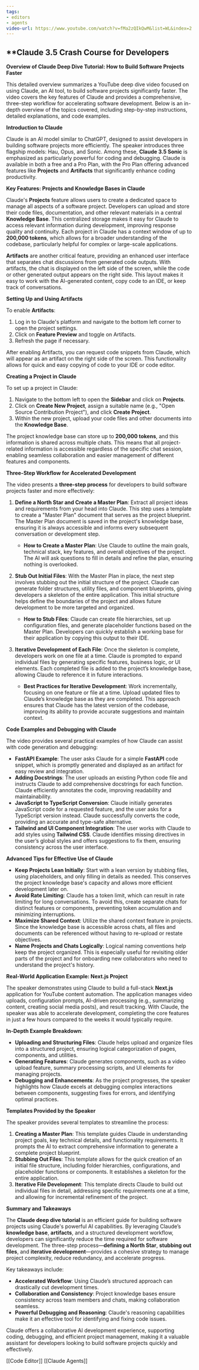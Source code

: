 ```yaml
---
tags:
- editors
- agents
video-url: https://www.youtube.com/watch?v=fMa2zQIkQwM&list=WL&index=2
---
```

## **Claude 3.5 Crash Course for Developers

**Overview of Claude Deep Dive Tutorial: How to Build Software Projects Faster**

This detailed overview summarizes a YouTube deep dive video focused on using Claude, an AI tool, to build software projects significantly faster. The video covers the key features of Claude and provides a comprehensive, three-step workflow for accelerating software development. Below is an in-depth overview of the topics covered, including step-by-step instructions, detailed explanations, and code examples.

**Introduction to Claude**

Claude is an AI model similar to ChatGPT, designed to assist developers in building software projects more efficiently. The speaker introduces three flagship models: Hau, Opus, and Sonic. Among these, **Claude 3.5 Sonic** is emphasized as particularly powerful for coding and debugging. Claude is available in both a free and a Pro Plan, with the Pro Plan offering advanced features like **Projects** and **Artifacts** that significantly enhance coding productivity.

**Key Features: Projects and Knowledge Bases in Claude**

Claude's **Projects** feature allows users to create a dedicated space to manage all aspects of a software project. Developers can upload and store their code files, documentation, and other relevant materials in a central **Knowledge Base**. This centralized storage makes it easy for Claude to access relevant information during development, improving response quality and continuity. Each project in Claude has a context window of up to **200,000 tokens**, which allows for a broader understanding of the codebase, particularly helpful for complex or large-scale applications.

**Artifacts** are another critical feature, providing an enhanced user interface that separates chat discussions from generated code outputs. With artifacts, the chat is displayed on the left side of the screen, while the code or other generated output appears on the right side. This layout makes it easy to work with the AI-generated content, copy code to an IDE, or keep track of conversations.

**Setting Up and Using Artifacts**

To enable **Artifacts**:

1. Log in to Claude's platform and navigate to the bottom left corner to open the project settings.
2. Click on **Feature Preview** and toggle on Artifacts.
3. Refresh the page if necessary.

After enabling Artifacts, you can request code snippets from Claude, which will appear as an artifact on the right side of the screen. This functionality allows for quick and easy copying of code to your IDE or code editor.

**Creating a Project in Claude**

To set up a project in Claude:

1. Navigate to the bottom left to open the **Sidebar** and click on **Projects**.
2. Click on **Create New Project**, assign a suitable name (e.g., "Open Source Contribution Project"), and click **Create Project**.
3. Within the new project, upload your code files and other documents into the **Knowledge Base**.

The project knowledge base can store up to **200,000 tokens**, and this information is shared across multiple chats. This means that all project-related information is accessible regardless of the specific chat session, enabling seamless collaboration and easier management of different features and components.

**Three-Step Workflow for Accelerated Development**

The video presents a **three-step process** for developers to build software projects faster and more effectively:

1. **Define a North Star and Create a Master Plan**: Extract all project ideas and requirements from your head into Claude. This step uses a template to create a "Master Plan" document that serves as the project blueprint. The Master Plan document is saved in the project's knowledge base, ensuring it is always accessible and informs every subsequent conversation or development step.

   - **How to Create a Master Plan**: Use Claude to outline the main goals, technical stack, key features, and overall objectives of the project. The AI will ask questions to fill in details and refine the plan, ensuring nothing is overlooked.

2. **Stub Out Initial Files**: With the Master Plan in place, the next step involves stubbing out the initial structure of the project. Claude can generate folder structures, utility files, and component blueprints, giving developers a skeleton of the entire application. This initial structure helps define the boundaries of the project and allows future development to be more targeted and organized.

   - **How to Stub Files**: Claude can create file hierarchies, set up configuration files, and generate placeholder functions based on the Master Plan. Developers can quickly establish a working base for their application by copying this output to their IDE.

3. **Iterative Development of Each File**: Once the skeleton is complete, developers work on one file at a time. Claude is prompted to expand individual files by generating specific features, business logic, or UI elements. Each completed file is added to the project’s knowledge base, allowing Claude to reference it in future interactions.

   - **Best Practices for Iterative Development**: Work incrementally, focusing on one feature or file at a time. Upload updated files to Claude’s knowledge base as they are completed. This approach ensures that Claude has the latest version of the codebase, improving its ability to provide accurate suggestions and maintain context.

**Code Examples and Debugging with Claude**

The video provides several practical examples of how Claude can assist with code generation and debugging:

- **FastAPI Example**: The user asks Claude for a simple **FastAPI** code snippet, which is promptly generated and displayed as an artifact for easy review and integration.
- **Adding Docstrings**: The user uploads an existing Python code file and instructs Claude to add comprehensive docstrings for each function. Claude efficiently annotates the code, improving readability and maintainability.
- **JavaScript to TypeScript Conversion**: Claude initially generates JavaScript code for a requested feature, and the user asks for a TypeScript version instead. Claude successfully converts the code, providing an accurate and type-safe alternative.
- **Tailwind and UI Component Integration**: The user works with Claude to add styles using **Tailwind CSS**. Claude identifies missing directives in the user’s global styles and offers suggestions to fix them, ensuring consistency across the user interface.

**Advanced Tips for Effective Use of Claude**

- **Keep Projects Lean Initially**: Start with a lean version by stubbing files, using placeholders, and only filling in details as needed. This conserves the project knowledge base's capacity and allows more efficient development later on.
- **Avoid Rate Limiting**: Claude has a token limit, which can result in rate limiting for long conversations. To avoid this, create separate chats for distinct features or components, preventing token accumulation and minimizing interruptions.
- **Maximize Shared Context**: Utilize the shared context feature in projects. Since the knowledge base is accessible across chats, all files and documents can be referenced without having to re-upload or restate objectives.
- **Name Projects and Chats Logically**: Logical naming conventions help keep the project organized. This is especially useful for revisiting older parts of the project and for onboarding new collaborators who need to understand the project's history.

**Real-World Application Example: Next.js Project**

The speaker demonstrates using Claude to build a full-stack **Next.js** application for YouTube content automation. The application manages video uploads, configuration prompts, AI-driven processing (e.g., summarizing content, creating social media posts), and result tracking. With Claude, the speaker was able to accelerate development, completing the core features in just a few hours compared to the weeks it would typically require.

**In-Depth Example Breakdown**:

- **Uploading and Structuring Files**: Claude helps upload and organize files into a structured project, ensuring logical categorization of pages, components, and utilities.
- **Generating Features**: Claude generates components, such as a video upload feature, summary processing scripts, and UI elements for managing projects.
- **Debugging and Enhancements**: As the project progresses, the speaker highlights how Claude excels at debugging complex interactions between components, suggesting fixes for errors, and identifying optimal practices.

**Templates Provided by the Speaker**

The speaker provides several templates to streamline the process:

1. **Creating a Master Plan**: This template guides Claude in understanding project goals, key technical details, and functionality requirements. It prompts the AI to extract comprehensive information to generate a complete project blueprint.
2. **Stubbing Out Files**: This template allows for the quick creation of an initial file structure, including folder hierarchies, configurations, and placeholder functions or components. It establishes a skeleton for the entire application.
3. **Iterative File Development**: This template directs Claude to build out individual files in detail, addressing specific requirements one at a time, and allowing for incremental refinement of the project.

**Summary and Takeaways**

The **Claude deep dive tutorial** is an efficient guide for building software projects using Claude's powerful AI capabilities. By leveraging Claude’s **knowledge base**, **artifacts**, and a structured development workflow, developers can significantly reduce the time required for software development. The three-step process—**defining a North Star**, **stubbing out files**, and **iterative development**—provides a cohesive strategy to manage project complexity, reduce redundancy, and accelerate progress.

Key takeaways include:

- **Accelerated Workflow**: Using Claude’s structured approach can drastically cut development times.
- **Collaboration and Consistency**: Project knowledge bases ensure consistency across team members and chats, making collaboration seamless.
- **Powerful Debugging and Reasoning**: Claude's reasoning capabilities make it an effective tool for identifying and fixing code issues.

Claude offers a collaborative AI development experience, supporting coding, debugging, and efficient project management, making it a valuable assistant for developers looking to build software projects quickly and effectively.

[[Code Editor]]  [[Claude Agents]] 